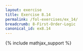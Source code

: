 ```yaml
---
layout: exercise
title: Exercise 8.14
permalink: /fol-exercises/ex_14/
breadcrumb: 8-First-Order-Logic
canonical_id: ex8.14
---
```


{% include mathjax_support %}

